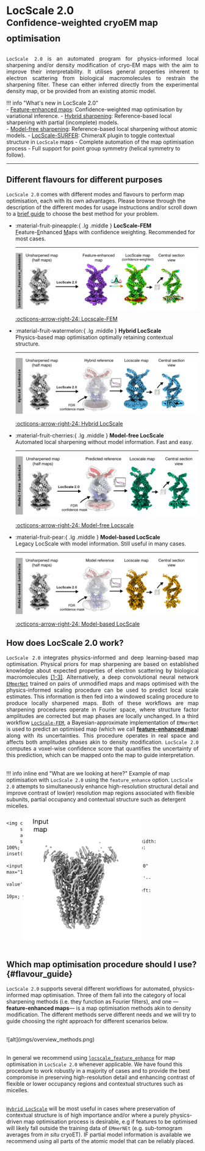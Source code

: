 # LocScale 2.0 <br><sup>Confidence-weighted cryoEM map optimisation</sup> 
<div style="text-align: justify"><code>LocScale 2.0</code> is an automated program for physics-informed local sharpening and/or density modification of cryo-EM maps with the aim to improve their interpretability. It utilises general properties inherent to electron scattering from biological macromolecules to restrain the sharpening filter. These can either inferred directly from the experimental density map, or be provided from an existing atomic model. 
</div>

!!! info "What's new in LocScale 2.0"     
    - [Feature-enhanced maps](tutorials/fem.md): Confidence-weighted map optimisation by variational inference.
    - [Hybrid sharpening](tutorials/hybrid_locscale.md): Reference-based local sharpening with partial (incomplete) models.  
    - [Model-free sharpening](tutorials/model_free_locscale.md): Reference-based local sharpening without atomic models.
    - [LocScale-SURFER](https://locscale-surfer.readthedocs.io/): ChimeraX plugin to toggle contextual structure in ```LocScale``` maps
    - Complete automation of the map optimisation process
    - Full support for point group symmetry (helical symmetry to follow).

---

## Different flavours for different purposes

`LocScale 2.0` comes with different modes and flavours to perform map optimisation, each with its own advantages. Please browse through the description of the different modes for usage instructions and/or scroll down to a [brief guide](#flavour_guide) to choose the best method for your problem.<br>  

<div class="grid cards" markdown>

-   :material-fruit-pineapple:{ .lg .middle } __LocScale-FEM__  
    <ins>F</ins>eature-<ins>E</ins>nhanced <ins>M</ins>aps with confidence weighting. Recommended for most cases. 

    ---
    ![Locscale-FEM LocScale](imgs/feature_enhanced.png)

    [:octicons-arrow-right-24: Locscale-FEM](tutorials/fem.md)

-   :material-fruit-watermelon:{ .lg .middle } __Hybrid LocScale__  
    Physics-based map optimisation optimally retaining contextual structure. 

    ---
    ![Hybrid LocScale](imgs/hybrid.png)

    [:octicons-arrow-right-24: Hybrid LocScale](tutorials/hybrid_locscale.md)

-   :material-fruit-cherries:{ .lg .middle } __Model-free LocScale__  
    Automated local sharpening without model information. Fast and easy.

    ---
    ![Model-free LocScale](imgs/model_free.png)

    [:octicons-arrow-right-24: Model-free Locscale](tutorials/model_free_locscale.md)

-   :material-fruit-pear:{ .lg .middle } __Model-based LocScale__  
    Legacy LocScale with model information. Still useful in many cases.

    ---
    ![Model-based LocScale](imgs/model_based.png)

    [:octicons-arrow-right-24: Model-based LocScale](tutorials/model_based_locscale.md)

</div>

## How does LocScale 2.0 work?

<div style="text-align: justify">
<code>LocScale 2.0</code> integrates physics-informed and deep learning-based map optimisation. Physical priors for map sharpening are based on established knowledge about expected properties of electron scattering by biological macromolecules <a href="about/#references">[1-3]</a>. Alternatively, a deep convolutional neural network <a href="[https://your-site.com](https://gitlab.tudelft.nl/aj-lab/locscale/-/tree/master/locscale/emmernet)"><code>EMmerNet</code></a> trained on pairs of unmodified maps and maps optimised with the physics-informed scaling procedure can be used to predict local scale estimates. This information is then fed into a windowed scaling procedure to produce locally sharpened maps. Both of these workflows are map sharpening procedures operate in Fourier space, where structure factor amplitudes are corrected but map phases are locally unchanged. In a third workflow <a href="tutorials/fem.md"><code>LocScale-FEM</code></a>, a Bayesian-approximate implementation of <code>EMmerNet</code> is used to predict an optimised map (which we call <a href="tutorials/fem.md"><b>feature-enhanced map</b></a>) along with its uncertainties. This procedure operates in real space and affects both amplitudes phases akin to density modification. <code>LocScale 2.0</code> computes a voxel-wise confidence score that quantifies the uncertainty of this prediction, which can be mapped onto the map to guide interpretation. 
</div>
<br>

!!! info inline end "What are we looking at here?"
    Example of map optimisation with ```LocScale 2.0``` using the ```feature_enhance``` option. ```LocScale 2.0``` attempts to simultaneously enhance high-resolution structural detail and improve contrast of low(er) resolution map regions associated with flexible subunits, partial occupancy and contextual structure such as detergent micelles.

<div style="display: flex; flex-direction: column; align-items: left;">
  <div class="c-compare" style="--value:50%; position: relative; width: 400px; height: 333px; overflow: hidden;">
    <img class="c-compare__left"
         src="imgs/emd19995.png"
         alt="Raw map"
         style="position: absolute; top: 0; left: 0; width: 100%; height: 100%; object-fit: contain;" />

    <img class="c-compare__right"
         src="imgs/emd19995_fem.png"
         alt="Feature-enhanced map"
         style="position: absolute; top: 0; left: 0; width: 100%; height: 100%; object-fit: contain; clip-path: inset(0 0 0 var(--value));" />

    <input type="range" class="c-compare__range" min="0" max="100" value="50"
           oninput="this.parentNode.style.setProperty('--value', this.value + '%')"
           style="position: absolute; bottom: 10px; left: 10px; width: 90%; z-index: 10;" />
  </div>
</div>
<br>


## Which map optimisation procedure should I use? {#flavour_guide}

```LocScale 2.0``` supports several different workflows for automated, physics-informed map optimisation. Three of them fall into the category of local sharpening methods (i.e. they function as Fourier filters), and one ––__feature-enhanced maps__–– is a map optimisation methods akin to density modification. The different methods serve different needs and we will try to guide choosing the right approach for different scenarios below.

<br>
![alt](imgs/overview_methods.png)
<br><br>

In general we recommend using [`locscale_feature_enhance`](tutorial/fem.md) for map optimisation in ```LocScale 2.0``` whenever applicable. We have found this procedure to work robustly in a majority of cases and to provide the best compromise in preserving high-resolution detail and enhancing contrast of flexible or lower occupancy regions and contextual structures such as micelles.  <br><br>

[`Hybrid LocScale`](tutorials/hybrid_locscale.md) will be most useful in cases where preservation of contextual structure is of high importance and/or where a purely physics-driven map optimisation process is desirable, e.g if features to be optimised will likely fall outside the training data of `EMmerNEt` (e.g. sub-tomogram averages from _in situ_ cryoET). IF partial model information is available we recommend using all parts of the atomic model that can be reliably placed. 


